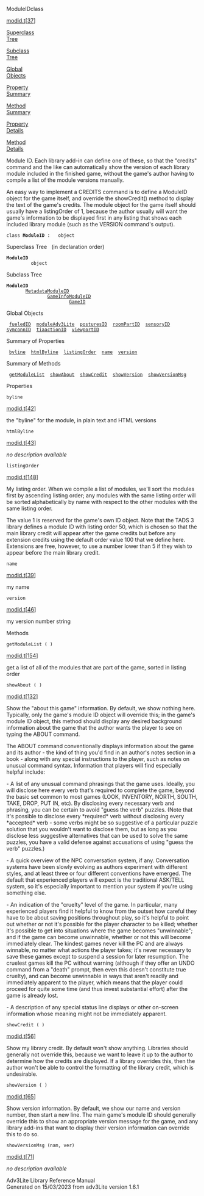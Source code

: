 <span class="title">ModuleID</span><span class="type">class</span>

[modid.t](../file/modid.t.html)\[[37](../source/modid.t.html#37)\]

[Superclass  
Tree](#_SuperClassTree_)

[Subclass  
Tree](#_SubClassTree_)

[Global  
Objects](#_ObjectSummary_)

[Property  
Summary](#_PropSummary_)

[Method  
Summary](#_MethodSummary_)

[Property  
Details](#_Properties_)

[Method  
Details](#_Methods_)

<div class="fdesc">

Module ID. Each library add-in can define one of these, so that the
"credits" command and the like can automatically show the version of
each library module included in the finished game, without the game's
author having to compile a list of the module versions manually.

An easy way to implement a CREDITS command is to define a ModuleID
object for the game itself, and override the showCredit() method to
display the text of the game's credits. The module object for the game
itself should usually have a listingOrder of 1, because the author
usually will want the game's information to be displayed first in any
listing that shows each included library module (such as the VERSION
command's output).

`class `**`ModuleID`**` :   object`

</div>

<span id="_SuperClassTree_"></span>

<div class="mjhd">

<span class="hdln">Superclass Tree</span>   (in declaration order)

</div>

**`ModuleID`**  
`         object`  
<span id="_SubClassTree_"></span>

<div class="mjhd">

<span class="hdln">Subclass Tree</span>  

</div>

**`ModuleID`**  
`         `[`MetadataModuleID`](../object/MetadataModuleID.html)  
`                 `[`GameInfoModuleID`](../object/GameInfoModuleID.html)  
`                         `[`GameID`](../object/GameID.html)  
<span id="_ObjectSummary_"></span>

<div class="mjhd">

<span class="hdln">Global Objects</span>  

</div>

` `[`fueledID`](../object/fueledID.html)`  `[`moduleAdv3Lite`](../object/moduleAdv3Lite.html)`  `[`posturesID`](../object/posturesID.html)`  `[`roomPartID`](../object/roomPartID.html)`  `[`sensoryID`](../object/sensoryID.html)`  `[`symconnID`](../object/symconnID.html)`  `[`tiaactionID`](../object/tiaactionID.html)`  `[`viewportID`](../object/viewportID.html)`  `
<span id="_PropSummary_"></span>

<div class="mjhd">

<span class="hdln">Summary of Properties</span>  

</div>

` `[`byline`](#byline)`  `[`htmlByline`](#htmlByline)`  `[`listingOrder`](#listingOrder)`  `[`name`](#name)`  `[`version`](#version)`  `

<span id="_MethodSummary_"></span>

<div class="mjhd">

<span class="hdln">Summary of Methods</span>  

</div>

` `[`getModuleList`](#getModuleList)`  `[`showAbout`](#showAbout)`  `[`showCredit`](#showCredit)`  `[`showVersion`](#showVersion)`  `[`showVersionMsg`](#showVersionMsg)`  `

<span id="_Properties_"></span>

<div class="mjhd">

<span class="hdln">Properties</span>  

</div>

<span id="byline"></span>

`byline`

[modid.t](../file/modid.t.html)\[[42](../source/modid.t.html#42)\]

<div class="desc">

the "byline" for the module, in plain text and HTML versions

</div>

<span id="htmlByline"></span>

`htmlByline`

[modid.t](../file/modid.t.html)\[[43](../source/modid.t.html#43)\]

<div class="desc">

*no description available*

</div>

<span id="listingOrder"></span>

`listingOrder`

[modid.t](../file/modid.t.html)\[[148](../source/modid.t.html#148)\]

<div class="desc">

My listing order. When we compile a list of modules, we'll sort the
modules first by ascending listing order; any modules with the same
listing order will be sorted alphabetically by name with respect to the
other modules with the same listing order.

The value 1 is reserved for the game's own ID object. Note that the TADS
3 library defines a module ID with listing order 50, which is chosen so
that the main library credit will appear after the game credits but
before any extension credits using the default order value 100 that we
define here. Extensions are free, however, to use a number lower than 5
if they wish to appear before the main library credit.

</div>

<span id="name"></span>

`name`

[modid.t](../file/modid.t.html)\[[39](../source/modid.t.html#39)\]

<div class="desc">

my name

</div>

<span id="version"></span>

`version`

[modid.t](../file/modid.t.html)\[[46](../source/modid.t.html#46)\]

<div class="desc">

my version number string

</div>

<span id="_Methods_"></span>

<div class="mjhd">

<span class="hdln">Methods</span>  

</div>

<span id="getModuleList"></span>

`getModuleList ( )`

[modid.t](../file/modid.t.html)\[[154](../source/modid.t.html#154)\]

<div class="desc">

get a list of all of the modules that are part of the game, sorted in
listing order

</div>

<span id="showAbout"></span>

`showAbout ( )`

[modid.t](../file/modid.t.html)\[[132](../source/modid.t.html#132)\]

<div class="desc">

Show the "about this game" information. By default, we show nothing
here. Typically, only the game's module ID object will override this; in
the game's module ID object, this method should display any desired
background information about the game that the author wants the player
to see on typing the ABOUT command.

The ABOUT command conventionally displays information about the game and
its author - the kind of thing you'd find in an author's notes section
in a book - along with any special instructions to the player, such as
notes on unusual command syntax. Information that players will find
especially helpful include:

\- A list of any unusual command phrasings that the game uses. Ideally,
you will disclose here every verb that's required to complete the game,
beyond the basic set common to most games (LOOK, INVENTORY, NORTH,
SOUTH, TAKE, DROP, PUT IN, etc). By disclosing every necessary verb and
phrasing, you can be certain to avoid "guess the verb" puzzles. (Note
that it's possible to disclose every \*required\* verb without
disclosing every \*accepted\* verb - some verbs might be so suggestive
of a particular puzzle solution that you wouldn't want to disclose them,
but as long as you disclose less suggestive alternatives that can be
used to solve the same puzzles, you have a valid defense against
accusations of using "guess the verb" puzzles.)

\- A quick overview of the NPC conversation system, if any. Conversation
systems have been slowly evolving as authors experiment with different
styles, and at least three or four different conventions have emerged.
The default that experienced players will expect is the traditional
ASK/TELL system, so it's especially important to mention your system if
you're using something else.

\- An indication of the "cruelty" level of the game. In particular, many
experienced players find it helpful to know from the outset how careful
they have to be about saving positions throughout play, so it's helpful
to point out whether or not it's possible for the player character to be
killed; whether it's possible to get into situations where the game
becomes "unwinnable"; and if the game can become unwinnable, whether or
not this will become immediately clear. The kindest games never kill the
PC and are always winnable, no matter what actions the player takes;
it's never necessary to save these games except to suspend a session for
later resumption. The cruelest games kill the PC without warning
(although if they offer an UNDO command from a "death" prompt, then even
this doesn't constitute true cruelty), and can become unwinnable in ways
that aren't readily and immediately apparent to the player, which means
that the player could proceed for quite some time (and thus invest
substantial effort) after the game is already lost.

\- A description of any special status line displays or other on-screen
information whose meaning might not be immediately apparent.

</div>

<span id="showCredit"></span>

`showCredit ( )`

[modid.t](../file/modid.t.html)\[[56](../source/modid.t.html#56)\]

<div class="desc">

Show my library credit. By default won't show anything. Libraries should
generally not override this, because we want to leave it up to the
author to determine how the credits are displayed. If a library
overrides this, then the author won't be able to control the formatting
of the library credit, which is undesirable.

</div>

<span id="showVersion"></span>

`showVersion ( )`

[modid.t](../file/modid.t.html)\[[65](../source/modid.t.html#65)\]

<div class="desc">

Show version information. By default, we show our name and version
number, then start a new line. The main game's module ID should
generally override this to show an appropriate version message for the
game, and any library add-ins that want to display their version
information can override this to do so.

</div>

<span id="showVersionMsg"></span>

`showVersionMsg (nam, ver)`

[modid.t](../file/modid.t.html)\[[71](../source/modid.t.html#71)\]

<div class="desc">

*no description available*

</div>

<div class="ftr">

Adv3Lite Library Reference Manual  
Generated on 15/03/2023 from adv3Lite version 1.6.1

</div>
